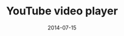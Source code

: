 ---
layout: default
modal-id: 5
date: 2014-07-15
img: ex5.png

youtube_id: _3Y_2GEGeWM
width: 560
height: 315
youtube_url: "https://www.youtube.com/embed/_3Y_2GEGeWM?si=-sdmtaazgFhNULWF"
title: "YouTube video player"
frameborder: "0"
allow: "accelerometer; autoplay; clipboard-write; encrypted-media; gyroscope; picture-in-picture; web-share"

start1: 15
end1: 22
explanation1: "The goldfish is swimming around in his bowl saying, \"I want to go to the aquarium.\" It is funny because he is a goldfish and he's already in a tank full of water."


alt: image-alt
project-date: April 2014
client: Start Bootstrap
category: Web Development
description: Use this area of the page to describe your project. Lorem ipsum dolor sit amet, consectetur adipisicing elit. Mollitia neque assumenda ipsam nihil, molestias magnam, recusandae quos quis inventore quisquam velit asperiores, vitae? Reprehenderit soluta, eos quod consequuntur itaque. Nam.
---